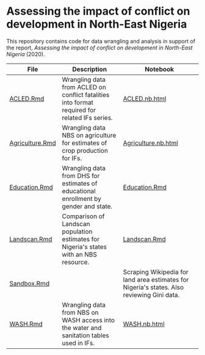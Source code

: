 # Assessing the impact of conflict on development in North-East Nigeria
This repository contains code for data wrangling and analysis in support of the report, *Assessing the impact of conflict on development in North-East Nigeria* (2020).

| File | Description | Notebook
| ------------- | ------------- | ------------- |
| [ACLED.Rmd](ACLED.Rmd) | Wrangling data from ACLED on conflict fatalities into format required for related IFs series. | [ACLED.nb.html](ACLED.nb.html)  | 
| [Agriculture.Rmd](Exploration.Rmd) | Wrangling data NBS on agriculture for estimates of crop production for IFs. | [Agriculture.nb.html](Exploration.nb.html) | 
| [Education.Rmd](Education.nb.html) | Wrangling data from DHS for estimates of educational enrollment by gender and state. | [Education.Rmd](Education.nb.html) | 
| [Landscan.Rmd](Landscan.Rmd) | Comparison of Landscan population estimates for Nigeria's states with an NBS resource. | [Landscan.Rmd](Landscan.Rmd) | 
| [Sandbox.Rmd](Sandbox.Rmd) |  | Scraping Wikipedia for land area estimates for Nigeria's states. Also reviewing Gini data. | 
| [WASH.Rmd](WASH.Rmd) | Wrangling data from NBS on WASH access into the water and sanitation tables used in IFs. | [WASH.nb.html](WASH.nb.html) | 
